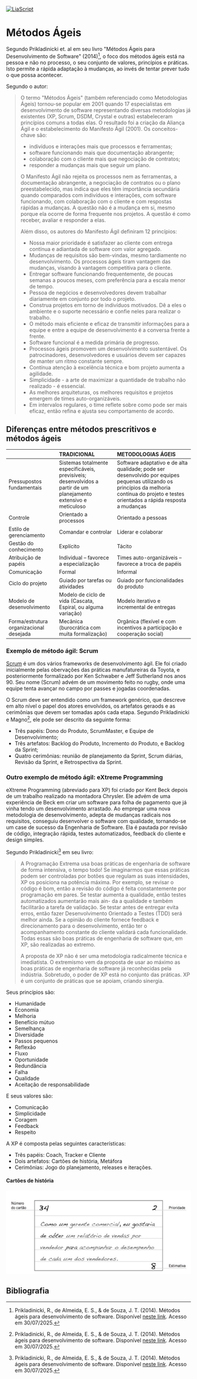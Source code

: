 [![LiaScript](https://raw.githubusercontent.com/LiaScript/LiaScript/master/badges/course.svg)](https://liascript.github.io/course/?https://raw.githubusercontent.com/CTISM-Prof-Henry/softwareEngineering/main/capitulos/METODOS_AGEIS.md#1)

# Métodos Ágeis

Segundo Prikladinicki et. al em seu livro "Métodos Ágeis para Desenvolvimento de Software" (2014)[^1], o foco dos métodos 
ágeis está na pessoa e não no processo, o seu conjunto de valores, princípios e práticas. Isto permite a rápida 
adaptação à mudanças, ao invés de tentar prever tudo o que possa acontecer.

Segundo o autor:

> O termo "Métodos Ágeis" (também referenciado como Metodologias Ágeis) tornou-se popular em 2001 quando 17 
> especialistas em desenvolvimento de software representando diversas metodologias já existentes (XP, Scrum, DSDM, 
> Crystal e outras) estabeleceram princípios comuns a todas elas. O resultado foi a criação da Aliança Ágil e o 
> estabelecimento do Manifesto Ágil (2001). Os conceitos-chave são:
> 
> * indivíduos e interações mais que processos e ferramentas;
> * software funcionando mais que documentação abrangente;
> * colaboração com o cliente mais que negociação de contratos;
> * responder a mudanças mais que seguir um plano.
>
> O Manifesto Ágil não rejeita os processos nem as ferramentas, a documentação abrangente, a negociação de
> contratos ou o plano preestabelecido, mas indica que eles têm importância secundária quando comparados com
> indivíduos e interações, com software funcionando, com colaboração com o cliente e com respostas rápidas a
> mudanças. A questão não é a mudança em si, mesmo porque ela ocorre de forma frequente nos projetos. A questão
> é como receber, avaliar e responder a elas.
> 
> Além disso, os autores do Manifesto Ágil definiram 12 princípios:
> 
> * Nossa maior prioridade é satisfazer ao cliente com entrega contínua e adiantada de software com valor agregado. 
> * Mudanças de requisitos são bem-vindas, mesmo tardiamente no desenvolvimento. Os processos ágeis tiram vantagem das 
>   mudanças, visando à vantagem competitiva para o cliente.
> * Entregar software funcionando frequentemente, de poucas semanas a poucos meses, com preferência para a escala menor 
>   de tempo. 
> * Pessoa de negócios e desenvolvedores devem trabalhar diariamente em conjunto por todo o projeto. 
> * Construa projetos em torno de indivíduos motivados. Dê a eles o ambiente e o suporte necessário e confie neles para 
>   realizar o trabalho. 
> * O método mais eficiente e eficaz de transmitir informações para a equipe e entre a equipe de desenvolvimento é a 
>   conversa frente a frente. 
> * Software funcional é a medida primária de progresso. 
> * Processos ágeis promovem um desenvolvimento sustentável. Os patrocinadores, desenvolvedores e usuários devem ser 
>   capazes de manter um ritmo constante sempre. 
> * Contínua atenção à excelência técnica e bom projeto aumenta a agilidade. 
> * Simplicidade - a arte de maximizar a quantidade de trabalho não realizado - é essencial.
> * As melhores arquiteturas, os melhores requisitos e projetos emergem de times auto-organizáveis. 
> * Em intervalos regulares, o time reflete sobre como pode ser mais eficaz, então refina e ajusta seu comportamento de 
>   acordo.

## Diferenças entre métodos prescritivos e métodos ágeis

|                                         | TRADICIONAL                                                                                                          | METODOLOGIAS ÁGEIS                                                                                                                                                                                |
|:----------------------------------------|:---------------------------------------------------------------------------------------------------------------------|:---------------------------------------------------------------------------------------------------------------------------------------------------------------------------------------------------|
| Pressupostos fundamentais               | Sistemas totalmente especificáveis, previsíveis; desenvolvidos a partir de um planejamento extensivo e meticuloso  | Software adaptativo e de alta qualidade; pode ser desenvolvido por equipes pequenas utilizando os princípios da melhoria contínua do projeto e testes orientados a rápida resposta a mudanças  |
| Controle                                | Orientado a processos                                                                                                | Orientado a pessoas                                                                                                                                                                                |
| Estilo de gerenciamento                 | Comandar e controlar                                                                                                 | Liderar e colaborar                                                                                                                                                                                |
| Gestão do conhecimento                 | Explícito                                                                                                           | Tácito                                                                                                                                                                                            |
| Atribuição de papéis                 | Individual – favorece a especialização                                                                             | Times auto-organizáveis – favorece a troca de papéis                                                                                                                                             |
| Comunicação                           | Formal                                                                                                               | Informal                                                                                                                                                                                           |
| Ciclo do projeto                        | Guiado por tarefas ou atividades                                                                                     | Guiado por funcionalidades do produto                                                                                                                                                              |
| Modelo de desenvolvimento               | Modelo de ciclo de vida (Cascata, Espiral, ou alguma variação)                                                     | Modelo iterativo e incremental de entregas                                                                                                                                                         |
| Forma/estrutura organizacional desejada | Mecânica (burocrática com muita formalização)                                                                    | Orgânica (flexível e com incentivos a participação e cooperação social)                                                                                                                      |


### Exemplo de método ágil: Scrum

[Scrum](https://en.wikipedia.org/wiki/Scrum_(software_development)) é um dos vários frameworks de desenvolvimento ágil. 
Ele foi criado inicialmente pelas obervações das práticas manufatureiras da Toyota, e posteriormente formalizado por 
Ken Schwaber e Jeff Sutherland nos anos 90. Seu nome (Scrum) advém de um movimento feito no rugby, onde uma equipe tenta
avançar no campo por passes e jogadas coordenadas.

O Scrum deve ser entendido como um framework genérico, que descreve em alto nível o papel dos atores envolvidos, os 
artefatos geraods e as cerimônias que devem ser tomadas após cada etapa. Segundo Prikladinicki e Magno[^1], ele pode ser
descrito da seguinte forma:

* Três papéis: Dono do Produto, ScrumMaster, e Equipe de Desenvolvimento;
* Três artefatos: Backlog do Produto, Incremento do Produto, e Backlog da Sprint;
* Quatro cerimônias: reunião de planejamento da Sprint, Scrum diárias, Revisão da Sprint, e Retrospectiva da Sprint.

### Outro exemplo de método ágil: eXtreme Programming

eXtreme Programming (abreviado para XP) foi criado por Kent Beck depois de um trabalho realizado na montadora Chrysler.
Ele advém de uma experiência de Beck em criar um software para folha de pagamento que já vinha tendo um desenvolvimento
arrastado. Ao empregar uma nova metodologia de desenvolvimento, adepta de mudanças radicais nos requisitos, conseguiu
desenvolver o software com qualidade, tornando-se um case de sucesso da Engenharia de Software. Ela é pautada por 
revisão de código, integração rápida, testes automatizados, feedback do cliente e design simples. 

Segundo Prikladinicki[^1] em seu livro:

> A Programação Extrema usa boas práticas de engenharia de software de forma intensiva, o tempo todo! Se imaginarmos
> que essas práticas podem ser controladas por botões que regulam as suas intensidades, XP os posiciona na potência
> máxima. Por exemplo, se revisar o código é bom, então a revisão do código é feita constantemente por
> programação em pares. Se testar aumenta a qualidade, então testes automatizados aumentarão mais ain- da a
> qualidade e também facilitarão a tarefa de validação. Se testar antes de entregar evita erros, então fazer
> Desenvolvimento Orientado a Testes (TDD) será melhor ainda. Se a opinião do cliente fornece feedback e direcionamento
> para o desenvolvimento, então ter o acompanhamento constante do cliente validará cada funcionalidade. Todas essas
> são boas práticas de engenharia de software que, em XP, são realizadas ao extremo.
> 
> A proposta de XP não é ser uma metodologia radicalmente técnica e imediatista. O extremismo vem da proposta de usar ao
> máximo as boas práticas de engenharia de software já reconhecidas pela indústria. Sobretudo, o poder de XP está no 
> conjunto das práticas. XP é um conjunto de práticas que se apoiam, criando sinergia.

Seus princípios são:

* Humanidade
* Economia
* Melhoria
* Benefício mútuo
* Semelhança
* Diversidade
* Passos pequenos
* Reflexão
* Fluxo
* Oportunidade
* Redundância
* Falha
* Qualidade
* Aceitação de responsabilidade

E seus valores são:

* Comunicação
* Simplicidade
* Coragem
* Feedback
* Respeito

A XP é composta pelas seguintes características:

* Três papéis: Coach, Tracker e Cliente
* Dois artefatos: Cartões de história, Metáfora
* Cerimônias: Jogo do planejamento, releases e iterações. 


#### Cartões de história

![cartao_historia.png](../imagens/cartao_historia.png)


## Bibliografia 

[^1]: Prikladinicki, R., de Almeida, E. S., & de Souza, J. T. (2014). Métodos ágeis para desenvolvimento de software. 
Disponível [neste link](https://integrada.minhabiblioteca.com.br/reader/books/9788582602089). Acesso em 30/07/2025.